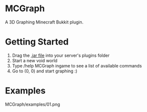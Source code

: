 # MCGraph
A 3D Graphing Minecraft Bukkit plugin.

# Getting Started
1. Drag the <a href = MCGraph-1.0.0.jar>.jar file</a> into your server's plugins folder
2. Start a new void world
3. Type /help MCGraph ingame to see a list of available commands
4. Go to (0, 0) and start graphing :)

# Examples
MCGraph/examples/01.png
